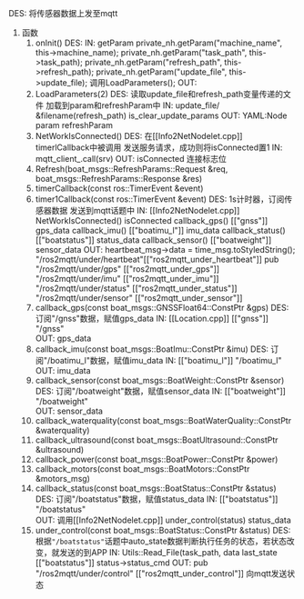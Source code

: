 DES: 将传感器数据上发至mqtt
1. 函数
	1. onInit()
		DES:
		IN:
			getParam
				private_nh.getParam("machine_name", this->machine_name);
				private_nh.getParam("task_path", this->task_path);
				private_nh.getParam("refresh_path", this->refresh_path);
				private_nh.getParam("update_file", this->update_file);
			调用LoadParameters();
		OUT:
	2. LoadParameters(2)
		DES:
			读取update_file和refresh_path变量传递的文件
				加载到param和refreshParam中
		IN:
			update_file/ &filename(refresh_path)
				is_clear_update_params
		OUT:
			YAML:Node 
				param
				refreshParam
	3. NetWorkIsConnected()
		DES:
			在[[Info2NetNodelet.cpp]] timerlCallback中被调用
				发送服务请求，成功则将isConnected置1
		IN:
			mqtt_client_.call(srv)
		OUT:
			isConnected 连接标志位
	4. Refresh(boat_msgs::RefreshParams::Request &req, boat_msgs::RefreshParams::Response &res)
	5. timerCallback(const ros::TimerEvent &event)
	6. timer1Callback(const ros::TimerEvent &event)
		DES:
			1s计时器，订阅传感器数据
				发送到mqtt话题中
		IN:
			[[Info2NetNodelet.cpp]] 
				NetWorkIsConnected()
		 			isConnected
		 		callback_gps() [["gnss"]] 
			 		gps_data
			 	callback_imu() [["boatimu_l"]]
			 		imu_data
			 	callback_status() [["boatstatus"]]
			 		status_data
			 	callback_sensor() [["boatweight"]]
				 	sensor_data
		OUT:
			heartbeat_msg->data = time_msg.toStyledString();
				"/ros2mqtt/under/heartbeat"[["ros2mqtt_under_heartbeat"]]
			pub
				"/ros2mqtt/under/gps" [["ros2mqtt_under_gps"]]
				"/ros2mqtt/under/imu" [["ros2mqtt_under_imu"]]
				"/ros2mqtt/under/status" [["ros2mqtt_under_status"]]
				"/ros2mqtt/under/sensor" [["ros2mqtt_under_sensor"]] 
	7. callback_gps(const boat_msgs::GNSSFloat64::ConstPtr &gps)
		DES:
			订阅"/gnss"数据，赋值gps_data
		IN:
			[[Location.cpp]]  [["gnss"]]
				"/gnss"  
		OUT:
			gps_data
	8. callback_imu(const boat_msgs::BoatImu::ConstPtr &imu)
		DES:
			订阅"/boatimu_l"数据，赋值imu_data
		IN:
			[["boatimu_l"]]
				"/boatimu_l"  
		OUT:
			imu_data
	9. callback_sensor(const boat_msgs::BoatWeight::ConstPtr &sensor)
		DES:
			订阅"/boatweight"数据，赋值sensor_data
		IN:
			[["boatweight"]]
				"/boatweight"  
		OUT:
			sensor_data
	10. callback_waterquality(const boat_msgs::BoatWaterQuality::ConstPtr &waterquality)
	11. callback_ultrasound(const boat_msgs::BoatUltrasound::ConstPtr &ultrasound)
	12. callback_power(const boat_msgs::BoatPower::ConstPtr &power)
	13. callback_motors(const boat_msgs::BoatMotors::ConstPtr &motors_msg)
	14. callback_status(const boat_msgs::BoatStatus::ConstPtr &status)
		DES:
			订阅"/boatstatus"数据，赋值status_data
		IN:
			[["boatstatus"]] 
				"/boatstatus"  
		OUT:
			调用[[Info2NetNodelet.cpp]] under_control(status)
			status_data
	15. under_control(const boat_msgs::BoatStatus::ConstPtr &status)
		DES:
			根据`"/boatstatus"`话题中auto_state数据判断执行任务的状态，若状态改变，就发送的到APP
		IN:
			Utils::Read_File(task_path, data
			last_state
			[["boatstatus"]]
				status->status_cmd
		OUT:
			pub
				"/ros2mqtt/under/control" [["ros2mqtt_under_control"]] 
					向mqtt发送状态